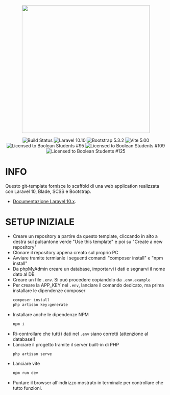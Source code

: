<p align="center"><a href="https://laravel.com" target="_blank"><img src="https://raw.githubusercontent.com/laravel/art/master/logo-lockup/5%20SVG/2%20CMYK/1%20Full%20Color/laravel-logolockup-cmyk-red.svg" width="400"></a></p>

<p align="center">
<img src="https://img.shields.io/badge/template-tested-green" alt="Build Status">
<img src="https://img.shields.io/badge/laravel-10.10-red" alt="Laravel 10.10" />
<img src="https://img.shields.io/badge/bootstrap-5.3.2-red" alt="Bootstrap 5.3.2" />
<img src="https://img.shields.io/badge/vite-5.00-red" alt="Vite 5.00" />
<br>
<img src="https://img.shields.io/badge/license-boolean_95-blue" alt="Licensed to Boolean Students #95" />
<img src="https://img.shields.io/badge/license-boolean_109-blue" alt="Licensed to Boolean Students #109" />
<img src="https://img.shields.io/badge/license-boolean_125-blue" alt="Licensed to Boolean Students #125" />
</p>

# INFO

Questo git-template fornisce lo scaffold di una web application realizzata con Laravel 10, Blade, SCSS e Bootstrap. 

- [Documentazione Laravel 10.x](https://laravel.com/docs/10.x).

# SETUP INIZIALE

- Creare un repository a partire da questo template, cliccando in alto a destra sul pulsantone verde "Use this template" e poi su "Create a new repository"
- Clonare il repository appena creato sul proprio PC
- Avviare tramite termianle i seguenti comandi "composer install" e "npm install"
- Da phpMyAdmin creare un database, importarvi i dati e segnarvi il nome dato al DB
- Creare un file `.env`. Si può procedere copiandolo da `.env.example`
- Per creare la APP_KEY nel `.env`, lanciare il comando dedicato, ma prima installare le dipendenze composer
	```bash
    composer install
	php artisan key:generate
	```
 - Installare anche le dipendenze NPM
	```bash
	npm i
	```
- Ri-controllare che tutti i dati nel `.env` siano corretti (attenzione al database!)
- Lanciare il progetto tramite il server built-in di PHP
	```bash
	php artisan serve
	```
- Lanciare vite
	```bash
	npm run dev
	```
- Puntare il browser all'indirizzo mostrato in terminale per controllare che tutto funzioni.
